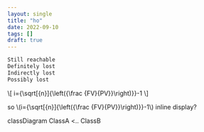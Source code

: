 ```yaml
---
layout: single
title: "ho"
date: 2022-09-10
tags: []
draft: true
---
```


```bash
Still reachable
Definitely lost
Indirectly lost
Possibly lost
```

<!--more-->

\\[
i={\sqrt[{n}]{\left({\frac {FV}{PV}}\right)}}-1
\\]

so \\(i={\sqrt[{n}]{\left({\frac {FV}{PV}}\right)}}-1\\) inline display?

<div class="mermaid">
    classDiagram
        ClassA <.. ClassB
</div>

